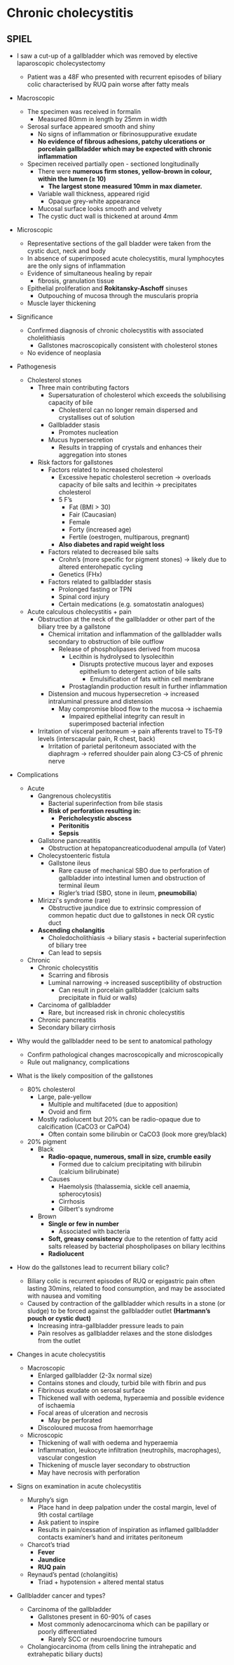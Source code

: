 # Chronic cholecystitis

## SPIEL

- I saw a cut-up of a gallbladder which was removed by elective laparoscopic cholecystectomy
    - Patient was a 48F who presented with recurrent episodes of biliary colic characterised by RUQ pain worse after fatty meals
- Macroscopic
    - The specimen was received in formalin
        - Measured 80mm in length by 25mm in width
    - Serosal surface appeared smooth and shiny
        - No signs of inflammation or fibrinosuppurative exudate
        - **No evidence of fibrous adhesions, patchy ulcerations or porcelain gallbladder which may be expected with chronic inflammation**
    - Specimen received partially open - sectioned longitudinally
        - There were **numerous firm stones, yellow-brown in colour, within the lumen (≥ 10)**
            - **The largest stone measured 10mm in max diameter.**
        - Variable wall thickness, appeared rigid
            - Opaque grey-white appearance
        - Mucosal surface looks smooth and velvety
        - The cystic duct wall is thickened at around 4mm
- Microscopic
    - Representative sections of the gall bladder were taken from the cystic duct, neck and body
    - In absence of superimposed acute cholecystitis, mural lymphocytes are the only signs of inflammation
    - Evidence of simultaneous healing by repair
        - fibrosis, granulation tissue
    - Epithelial proliferation and **Rokitansky-Aschoff** sinuses
        - Outpouching of mucosa through the muscularis propria
    - Muscle layer thickening
- Significance
    - Confirmed diagnosis of chronic cholecystitis with associated cholelithiasis
        - Gallstones macroscopically consistent with cholesterol stones
    - No evidence of neoplasia
- Pathogenesis
    - Cholesterol stones
        - Three main contributing factors
            - Supersaturation of cholesterol which exceeds the solubilising capacity of bile
                - Cholesterol can no longer remain dispersed and crystallises out of solution
            - Gallbladder stasis
                - Promotes nucleation
            - Mucus hypersecretion
                - Results in trapping of crystals and enhances their aggregation into stones
        - Risk factors for gallstones
            - Factors related to increased cholesterol
                - Excessive hepatic cholesterol secretion → overloads capacity of bile salts and lecithin → precipitates cholesterol
                - 5 F’s
                    - Fat (BMI > 30)
                    - Fair (Caucasian)
                    - Female
                    - Forty (increased age)
                    - Fertile (oestrogen, multiparous, pregnant)
                - **Also diabetes and rapid weight loss**
            - Factors related to decreased bile salts
                - Crohn’s (more specific for pigment stones) → likely due to altered enterohepatic cycling
                - Genetics (FHx)
            - Factors related to gallbladder stasis
                - Prolonged fasting or TPN
                - Spinal cord injury
                - Certain medications (e.g. somatostatin analogues)
    - Acute calculous cholecystitis + pain
        - Obstruction at the neck of the gallbladder or other part of the biliary tree by a gallstone
            - Chemical irritation and inflammation of the gallbladder walls secondary to obstruction of bile outflow
                - Release of phospholipases derived from mucosa
                    - Lecithin is hydrolysed to lysolecithin
                        - Disrupts protective mucous layer and exposes epithelium to detergent action of bile salts
                            - Emulsification of fats within cell membrane
                    - Prostaglandin production result in further inflammation
            - Distension and mucous hypersecretion → increased intraluminal pressure  and distension
                - May compromise blood flow to the mucosa → ischaemia
                    - Impaired epithelial integrity can result in superimposed bacterial infection
        - Irritation of visceral peritoneum → pain afferents travel to T5-T9 levels (interscapular pain, R chest, back)
            - Irritation of parietal peritoneum associated with the diaphragm → referred shoulder pain along C3-C5 of phrenic nerve
- Complications
    - Acute
        - Gangrenous cholecystitis
            - Bacterial superinfection from bile stasis
            - **Risk of perforation resulting in:**
                - **Pericholecystic abscess**
                - **Peritonitis**
                - **Sepsis**
        - Gallstone pancreatitis
            - Obstruction at hepatopancreaticoduodenal ampulla (of Vater)
        - Cholecystoenteric fistula
            - Gallstone ileus
                - Rare cause of mechanical SBO due to perforation of gallbladder into intestinal lumen and obstruction of terminal ileum
                - Rigler’s triad (SBO, stone in ileum, **pneumobilia**)
        - Mirizzi's syndrome (rare)
            - Obstructive jaundice due to extrinsic compression of common hepatic duct due to gallstones in neck OR cystic duct
        - **Ascending cholangitis**
            - Choledocholithiasis → biliary stasis + bacterial superinfection of biliary tree
            - Can lead to sepsis
    - Chronic
        - Chronic cholecystitis
            - Scarring and fibrosis
            - Luminal narrowing → increased susceptibility of obstruction
                - Can result in porcelain gallbladder (calcium salts precipitate in fluid or walls)
        - Carcinoma of gallbladder
            - Rare, but increased risk in chronic cholecystitis
        - Chronic pancreatitis
        - Secondary biliary cirrhosis

- Why would the gallbladder need to be sent to anatomical pathology
    - Confirm pathological changes macroscopically and microscopically
    - Rule out malignancy, complications
- What is the likely composition of the gallstones
    - 80% cholesterol
        - Large, pale-yellow
            - Multiple and multifaceted (due to apposition)
            - Ovoid and firm
        - Mostly radiolucent but 20% can be radio-opaque due to calcification (CaCO3 or CaPO4)
            - Often contain some bilirubin or CaCO3 (look more grey/black)
    - 20% pigment
        - Black
            - **Radio-opaque, numerous, small in size, crumble easily**
                - Formed due to calcium precipitating with bilirubin (calcium bilirubinate)
            - Causes
                - Haemolysis (thalassemia, sickle cell anaemia, spherocytosis)
                - Cirrhosis
                - Gilbert's syndrome
        - Brown
            - **Single or few in number**
                - Associated with bacteria
            - **Soft, greasy consistency** due to the retention of fatty acid salts released by bacterial phospholipases on biliary lecithins
            - **Radiolucent**
        
- How do the gallstones lead to recurrent biliary colic?
    - Biliary colic is recurrent episodes of RUQ or epigastric pain often lasting 30mins, related to food consumption, and may be associated with nausea and vomiting
    - Caused by contraction of the gallbladder which results in a stone (or sludge) to be forced against the gallbladder outlet **(Hartmann’s pouch or cystic duct)**
        - Increasing intra-gallbladder pressure leads to pain
        - Pain resolves as gallbladder relaxes and the stone dislodges from the outlet
        
- Changes in acute cholecystitis
    - Macroscopic
        - Enlarged gallbladder (2-3x normal size)
        - Contains stones and cloudy, turbid bile with fibrin and pus
        - Fibrinous exudate on serosal surface
        - Thickened wall with oedema, hyperaemia and possible evidence of ischaemia
        - Focal areas of ulceration and necrosis
            - May be perforated
        - Discoloured mucosa from haemorrhage
    - Microscopic
        - Thickening of wall with oedema and hyperaemia
        - Inflammation, leukocyte infiltration (neutrophils, macrophages), vascular congestion
        - Thickening of muscle layer secondary to obstruction
        - May have necrosis with perforation
- Signs on examination in acute cholecystitis
    - Murphy’s sign
        - Place hand in deep palpation under the costal margin, level of 9th costal cartilage
        - Ask patient to inspire
        - Results in pain/cessation of inspiration as inflamed gallbladder contacts examiner’s hand and irritates peritoneum
    - Charcot’s triad
        - **Fever**
        - **Jaundice**
        - **RUQ pain**
    - Reynaud’s pentad (cholangiitis)
        - Triad + hypotension + altered mental status
- Gallbladder cancer and types?
    - Carcinoma of the gallbladder
        - Gallstones present in 60-90% of cases
        - Most commonly adenocarcinoma which can be papillary or poorly differentiated
            - Rarely SCC or neuroendocrine tumours
    - Cholangiocarcinoma (from cells lining the intrahepatic and extrahepatic biliary ducts)